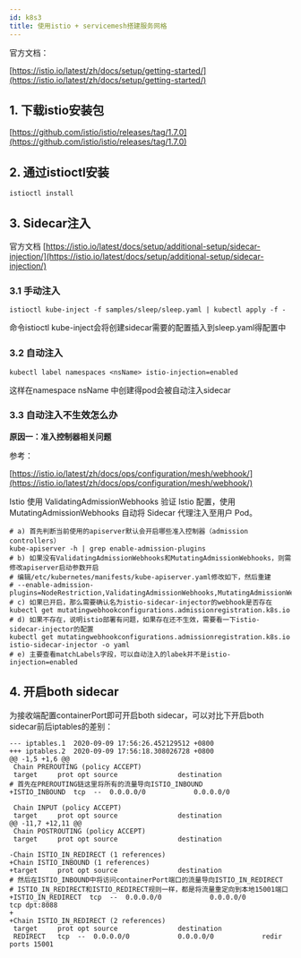 ```yaml
---
id: k8s3
title: 使用istio + servicemesh搭建服务网格
---
```


官方文档：

[https://istio.io/latest/zh/docs/setup/getting-started/](https://istio.io/latest/zh/docs/setup/getting-started/)

## 1\. 下载istio安装包

[https://github.com/istio/istio/releases/tag/1.7.0](https://github.com/istio/istio/releases/tag/1.7.0)

## 2\. 通过istioctl安装

```
istioctl install
```

## 3\. Sidecar注入

官方文档
[https://istio.io/latest/docs/setup/additional-setup/sidecar-injection/](https://istio.io/latest/docs/setup/additional-setup/sidecar-injection/)

### 3.1 手动注入

```
istioctl kube-inject -f samples/sleep/sleep.yaml | kubectl apply -f -
```

命令istioctl kube-inject会将创建sidecar需要的配置插入到sleep.yaml得配置中

### 3.2 自动注入

```
kubectl label namespaces <nsName> istio-injection=enabled
```

这样在namespace nsName 中创建得pod会被自动注入sidecar

### 3.3 自动注入不生效怎么办

**原因一：准入控制器相关问题**

参考：

[https://istio.io/latest/zh/docs/ops/configuration/mesh/webhook/](https://istio.io/latest/zh/docs/ops/configuration/mesh/webhook/)

Istio 使用 ValidatingAdmissionWebhooks 验证 Istio 配置，使用 MutatingAdmissionWebhooks 自动将 Sidecar 代理注入至用户 Pod。

```
# a) 首先判断当前使用的apiserver默认会开启哪些准入控制器（admission controllers）
kube-apiserver -h | grep enable-admission-plugins
# b) 如果没有ValidatingAdmissionWebhooks和MutatingAdmissionWebhooks，则需修改apiserver启动参数开启
# 编辑/etc/kubernetes/manifests/kube-apiserver.yaml修改如下，然后重建
# --enable-admission-plugins=NodeRestriction,ValidatingAdmissionWebhooks,MutatingAdmissionWebhooks
# c) 如果已开启，那么需要确认名为istio-sidecar-injector的webhook是否存在
kubectl get mutatingwebhookconfigurations.admissionregistration.k8s.io
# d) 如果不存在，说明istio部署有问题，如果存在还不生效，需要看一下istio-sidecar-injector的配置
kubectl get mutatingwebhookconfigurations.admissionregistration.k8s.io istio-sidecar-injector -o yaml
# e) 主要查看matchLabels字段，可以自动注入的labek并不是istio-injection=enabled
```

## 4\. 开启both sidecar

为接收端配置containerPort即可开启both sidecar，可以对比下开启both sidecar前后iptables的差别：

```
--- iptables.1  2020-09-09 17:56:26.452129512 +0800
+++ iptables.2  2020-09-09 17:56:18.308026728 +0800
@@ -1,5 +1,6 @@
 Chain PREROUTING (policy ACCEPT)
 target     prot opt source               destination
# 首先在PREROUTING链这里将所有的流量导向ISTIO_INBOUND
+ISTIO_INBOUND  tcp  --  0.0.0.0/0            0.0.0.0/0

 Chain INPUT (policy ACCEPT)
 target     prot opt source               destination
@@ -11,7 +12,11 @@
 Chain POSTROUTING (policy ACCEPT)
 target     prot opt source               destination

-Chain ISTIO_IN_REDIRECT (1 references)
+Chain ISTIO_INBOUND (1 references)
+target     prot opt source               destination
# 然后在ISTIO_INBOUND中将访问containerPort端口的流量导向ISTIO_IN_REDIRECT
# ISTIO_IN_REDIRECT和ISTIO_REDIRECT规则一样，都是将流量重定向到本地15001端口
+ISTIO_IN_REDIRECT  tcp  --  0.0.0.0/0            0.0.0.0/0            tcp dpt:8088
+
+Chain ISTIO_IN_REDIRECT (2 references)
 target     prot opt source               destination
 REDIRECT   tcp  --  0.0.0.0/0            0.0.0.0/0            redir ports 15001
```
